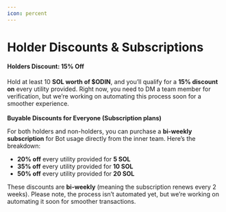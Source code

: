 ```yaml
---
icon: percent
---
```


# Holder Discounts & Subscriptions

#### **Holders Discount: 15% Off**

Hold at least 10 **SOL worth of $ODIN**, and you’ll qualify for a **15% discount on** every utility provided. Right now, you need to DM a team member for verification, but we’re working on automating this process soon for a smoother experience.\
\
**Buyable Discounts for Everyone (Subscription plans)**&#x20;

For both holders and non-holders, you can purchase a **bi-weekly subscription** for Bot usage directly from the inner team. Here’s the breakdown:

* **20% off** every utility provided for **5 SOL**&#x20;
* **35% off** every utility provided for **10 SOL**
* **50% off** every utility provided for **20 SOL**

These discounts are **bi-weekly** (meaning the subscription renews every 2 weeks). Please note, the process isn’t automated yet, but we’re working on automating it soon for smoother transactions.

